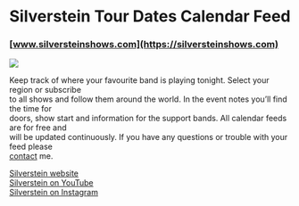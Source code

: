 # Silverstein Tour Dates Calendar Feed

### [www.silversteinshows.com](https://silversteinshows.com)

[<img src="https://i.ibb.co/MkKWDFs/1-silverstein-band-promo-photographer-okc-la-austin-anna-lee-media.jpg">](https://annaleemedia.com/blog/2014/04/silverstein-promo-shoot-show-bricktown-music-hall-okc-ok/)

Keep track of where your favourite band is playing tonight. Select your region or subscribe <br>
to all shows and follow them around the world. In the event notes you’ll find the time for <br>
doors, show start and information for the support bands. All calendar feeds are for free and <br>
will be updated continuously. If you have any questions or trouble with your feed please <br>
[contact](mailto:hello@silversteinshows.com?subject=GitHub%20-%20Silverstein%20Tour%20Dates%20Calendar%20Feed) me.

[Silverstein website](http://silversteinmusic.com) <br>
[Silverstein on YouTube](https://www.youtube.com/channel/UChQidgcBzCuN2IOQ6s1wRFw) <br>
[Silverstein on Instagram](https://instagram.com/silverstein) <br>
